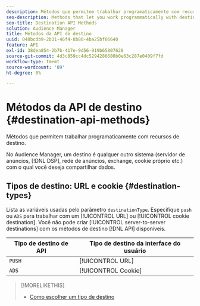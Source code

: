 ```yaml
---
description: Métodos que permitem trabalhar programaticamente com recursos de destino.
seo-description: Methods that let you work programmatically with destination features.
seo-title: Destination API Methods
solution: Audience Manager
title: Métodos da API de destino
uuid: 048bcdb9-2b31-46f4-8b80-4ba25bf06640
feature: API
exl-id: 38dea854-2b7b-417e-9d56-919b65807628
source-git-commit: 4d3c859cc4dc5294286680b0e63c287e0409f7fd
workflow-type: tm+mt
source-wordcount: '89'
ht-degree: 0%

---
```


# Métodos da API de destino {#destination-api-methods}

Métodos que permitem trabalhar programaticamente com recursos de destino.

<!-- c_destinations_api.xml -->

No Audience Manager, um destino é qualquer outro sistema (servidor de anúncios, [!DNL DSP], rede de anúncios, exchange, cookie próprio etc.) com o qual você deseja compartilhar dados.

## Tipos de destino: URL e cookie {#destination-types}

Lista as variáveis usadas pelo parâmetro `destinationType`. Especifique `push` ou `ADS` para trabalhar com um [!UICONTROL URL] ou [!UICONTROL cookie destination]. Você não pode criar [!UICONTROL server-to-server destinations] com os métodos de destino [!DNL API] disponíveis.

<!-- r_destination_types.xml -->

| Tipo de destino de API | Tipo de destino da interface do usuário |
|---|---|
| `PUSH` | [!UICONTROL URL] |
| `ADS` | [!UICONTROL Cookie] |

>[!MORELIKETHIS]
>
>* [Como escolher um tipo de destino](../../../features/destinations/destinations.md)
